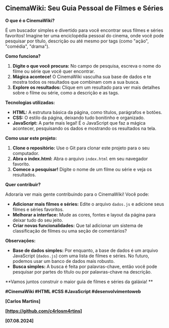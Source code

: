 ## CinemaWiki: Seu Guia Pessoal de Filmes e Séries 

**O que é o CinemaWiki?**

É um buscador simples e divertido para você encontrar seus filmes e séries favoritos!  Imagine ter uma enciclopédia pessoal do cinema, onde você pode pesquisar por título, descrição ou até mesmo por tags (como "ação", "comédia", "drama").

**Como funciona?**

1. **Digite o que você procura:** No campo de pesquisa, escreva o nome do filme ou série que você quer encontrar.
2. **Mágica acontece!** O CinemaWiki vasculha sua base de dados e te mostra todos os resultados que combinam com a sua busca.
3. **Explore os resultados:** Clique em um resultado para ver mais detalhes sobre o filme ou série, como a descrição e as tags.

**Tecnologias utilizadas:**

* **HTML:** A estrutura básica da página, como títulos, parágrafos e botões.
* **CSS:** O estilo da página, deixando tudo bonitinho e organizado.
* **JavaScript:** A parte mais legal! É o JavaScript que faz a mágica acontecer, pesquisando os dados e mostrando os resultados na tela.

**Como usar este projeto:**

1. **Clone o repositório:** Use o Git para clonar este projeto para o seu computador.
2. **Abra o index.html:** Abra o arquivo `index.html` em seu navegador favorito.
3. **Comece a pesquisar!** Digite o nome de um filme ou série e veja os resultados.

**Quer contribuir?**

Adoraria ver mais gente contribuindo para o CinemaWiki! Você pode:

* **Adicionar mais filmes e séries:** Edite o arquivo `dados.js` e adicione seus filmes e séries favoritos.
* **Melhorar a interface:** Mude as cores, fontes e layout da página para deixar tudo do seu jeito.
* **Criar novas funcionalidades:** Que tal adicionar um sistema de classificação de filmes ou uma seção de comentários?

**Observações:**

* **Base de dados simples:** Por enquanto, a base de dados é um arquivo JavaScript (`dados.js`) com uma lista de filmes e séries. No futuro, podemos usar um banco de dados mais robusto.
* **Busca simples:** A busca é feita por palavras-chave, então você pode pesquisar por partes do título ou por palavras-chave na descrição.

**Vamos juntos construir o maior guia de filmes e séries da galáxia! **

**#CinemaWiki #HTML #CSS #JavaScript #desenvolvimentoweb**

**[Carlos Martins]**

**[https://github.com/c4rlosm4rtins]**

**[07.08.2024]**
